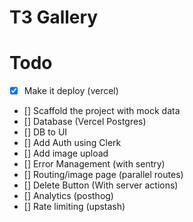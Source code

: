 # T3 Gallery

# Todo

- [x] Make it deploy (vercel)
- [] Scaffold the project with mock data
- [] Database (Vercel Postgres)
- [] DB to UI
- [] Add Auth using Clerk
- [] Add image upload
- [] Error Management (with sentry)
- [] Routing/image page (parallel routes)
- [] Delete Button (With server actions)
- [] Analytics (posthog)
- [] Rate limiting (upstash)

